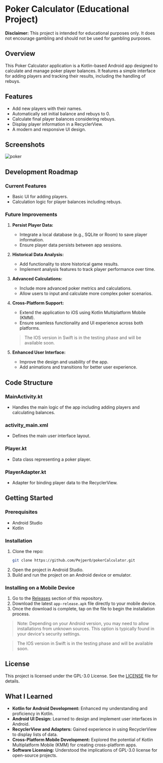 # Poker Calculator (Educational Project)

**Disclaimer:** This project is intended for educational purposes only. It does not encourage gambling and should not be used for gambling purposes.

## Overview

This Poker Calculator application is a Kotlin-based Android app designed to calculate and manage poker player balances. It features a simple interface for adding players and tracking their results, including the handling of rebuys.

## Features

- Add new players with their names.
- Automatically set initial balance and rebuys to 0.
- Calculate final player balances considering rebuys.
- Display player information in a RecyclerView.
- A modern and responsive UI design.

## Screenshots

![poker](https://github.com/user-attachments/assets/19de7a08-626c-4a09-acaf-b6b63948e58f)

## Development Roadmap

### Current Features
- Basic UI for adding players.
- Calculation logic for player balances including rebuys.

### Future Improvements
1. **Persist Player Data:**
   - Integrate a local database (e.g., SQLite or Room) to save player information.
   - Ensure player data persists between app sessions.

2. **Historical Data Analysis:**
   - Add functionality to store historical game results.
   - Implement analysis features to track player performance over time.

3. **Advanced Calculations:**
   - Include more advanced poker metrics and calculations.
   - Allow users to input and calculate more complex poker scenarios.

4. **Cross-Platform Support:**
   - Extend the application to iOS using Kotlin Multiplatform Mobile (KMM).
   - Ensure seamless functionality and UI experience across both platforms.
   >The IOS version in Swift is in the testing phase and will be available soon.

5. **Enhanced User Interface:**
   - Improve the design and usability of the app.
   - Add animations and transitions for better user experience.

## Code Structure
### MainActivity.kt
- Handles the main logic of the app including adding players and calculating balances.
### activity_main.xml
- Defines the main user interface layout.
### Player.kt
- Data class representing a poker player.
### PlayerAdapter.kt
- Adapter for binding player data to the RecyclerView.

## Getting Started

### Prerequisites
- Android Studio
- Kotlin

### Installation
1. Clone the repo:
   ```bash
   git clone https://github.com/PejperO/pokerCalculator.git
   ```
2. Open the project in Android Studio.
3. Build and run the project on an Android device or emulator.

### Installing on a Mobile Device
1. Go to the [Releases](https://github.com/PejperO/pokerCalculator/releases) section of this repository.
2. Download the latest `app-release.apk` file directly to your mobile device.
3. Once the download is complete, tap on the file to begin the installation process.
>Note: Depending on your Android version, you may need to allow installations from unknown sources. This option is typically found in your device's security settings.

>The IOS version in Swift is in the testing phase and will be available soon.

## License

This project is licensed under the GPL-3.0 License. See the [LICENSE](LICENSE) file for details.

## What I Learned
- **Kotlin for Android Development:** Enhanced my understanding and proficiency in Kotlin.
- **Android UI Design:** Learned to design and implement user interfaces in Android.
- **RecyclerView and Adapters:** Gained experience in using RecyclerView to display lists of data.
- **Cross-Platform Mobile Development:** Explored the potential of Kotlin Multiplatform Mobile (KMM) for creating cross-platform apps.
- **Software Licensing:** Understood the implications of GPL-3.0 license for open-source projects.
